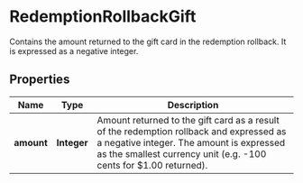 

# RedemptionRollbackGift

Contains the amount returned to the gift card in the redemption rollback. It is expressed as a negative integer.

## Properties

| Name | Type | Description |
|------------ | ------------- | ------------- |
|**amount** | **Integer** | Amount returned to the gift card as a result of the redemption rollback and expressed as a negative integer. The amount is expressed as the smallest currency unit (e.g. -100 cents for $1.00 returned). |



